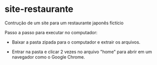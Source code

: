 # site-restaurante
 
 Contrução de um site para um restaurante japonês fictício
 
 Passo a passo para executar no computador:

- Baixar a pasta zipada para o computador e extrair os arquivos.

- Entrar na pasta e clicar 2 vezes no arquivo "home" para abrir em um navegador como o Google Chrome.

